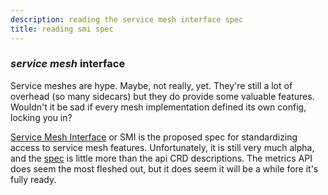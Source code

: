 ```yaml
---
description: reading the service mesh interface spec
title: reading smi spec
---
```


### _service mesh_ interface

Service meshes are hype.
Maybe, not really, yet.
They're still a lot of overhead
(so many sidecars) but they do provide some valuable features.
Wouldn't it be sad if every mesh implementation defined its own config,
locking you in?

[Service Mesh Interface](https://smi-spec.io/) or SMI
is the proposed spec for standardizing access to service mesh features.
Unfortunately, it is still very much alpha,
and the [spec](https://github.com/servicemeshinterface/smi-spec/blob/main/SPEC_LATEST_STABLE.md)
is little more than the api CRD descriptions.
The metrics API does seem the most fleshed out,
but it does seem it will be a while fore it's fully ready.
